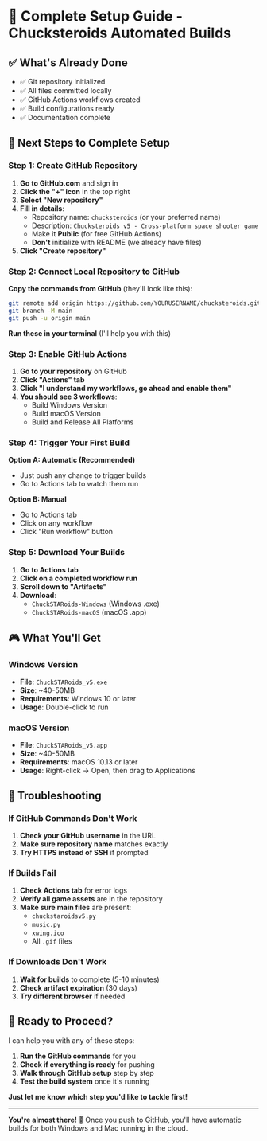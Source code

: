 # 🚀 Complete Setup Guide - Chucksteroids Automated Builds

## ✅ What's Already Done
- ✅ Git repository initialized
- ✅ All files committed locally
- ✅ GitHub Actions workflows created
- ✅ Build configurations ready
- ✅ Documentation complete

## 🎯 Next Steps to Complete Setup

### Step 1: Create GitHub Repository

1. **Go to GitHub.com** and sign in
2. **Click the "+" icon** in the top right
3. **Select "New repository"**
4. **Fill in details**:
   - Repository name: `chucksteroids` (or your preferred name)
   - Description: `Chucksteroids v5 - Cross-platform space shooter game`
   - Make it **Public** (for free GitHub Actions)
   - **Don't** initialize with README (we already have files)
5. **Click "Create repository"**

### Step 2: Connect Local Repository to GitHub

**Copy the commands from GitHub** (they'll look like this):

```bash
git remote add origin https://github.com/YOURUSERNAME/chucksteroids.git
git branch -M main
git push -u origin main
```

**Run these in your terminal** (I'll help you with this)

### Step 3: Enable GitHub Actions

1. **Go to your repository** on GitHub
2. **Click "Actions" tab**
3. **Click "I understand my workflows, go ahead and enable them"**
4. **You should see 3 workflows**:
   - Build Windows Version
   - Build macOS Version  
   - Build and Release All Platforms

### Step 4: Trigger Your First Build

**Option A: Automatic (Recommended)**
- Just push any change to trigger builds
- Go to Actions tab to watch them run

**Option B: Manual**
- Go to Actions tab
- Click on any workflow
- Click "Run workflow" button

### Step 5: Download Your Builds

1. **Go to Actions tab**
2. **Click on a completed workflow run**
3. **Scroll down to "Artifacts"**
4. **Download**:
   - `ChuckSTARoids-Windows` (Windows .exe)
   - `ChuckSTARoids-macOS` (macOS .app)

## 🎮 What You'll Get

### Windows Version
- **File**: `ChuckSTARoids_v5.exe`
- **Size**: ~40-50MB
- **Requirements**: Windows 10 or later
- **Usage**: Double-click to run

### macOS Version  
- **File**: `ChuckSTARoids_v5.app`
- **Size**: ~40-50MB
- **Requirements**: macOS 10.13 or later
- **Usage**: Right-click → Open, then drag to Applications

## 🔧 Troubleshooting

### If GitHub Commands Don't Work
1. **Check your GitHub username** in the URL
2. **Make sure repository name** matches exactly
3. **Try HTTPS instead of SSH** if prompted

### If Builds Fail
1. **Check Actions tab** for error logs
2. **Verify all game assets** are in the repository
3. **Make sure main files** are present:
   - `chuckstaroidsv5.py`
   - `music.py`
   - `xwing.ico`
   - All `.gif` files

### If Downloads Don't Work
1. **Wait for builds** to complete (5-10 minutes)
2. **Check artifact expiration** (30 days)
3. **Try different browser** if needed

## 🎯 Ready to Proceed?

I can help you with any of these steps:

1. **Run the GitHub commands** for you
2. **Check if everything is ready** for pushing
3. **Walk through GitHub setup** step by step
4. **Test the build system** once it's running

**Just let me know which step you'd like to tackle first!**

---

**You're almost there!** 🚀 Once you push to GitHub, you'll have automatic builds for both Windows and Mac running in the cloud.
